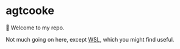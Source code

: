 # agtcooke

:wave: Welcome to my repo.

Not much going on here, except [WSL](wsl), which you might find useful.